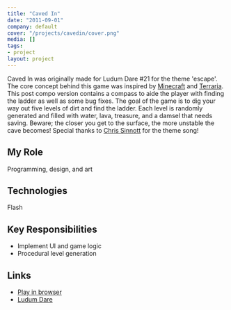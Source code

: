```yaml
---
title: "Caved In"
date: "2011-09-01"
company: default
cover: "/projects/cavedin/cover.png"
media: []
tags:
- project
layout: project
---
```


Caved In was originally made for Ludum Dare #21 for the theme 'escape'. The core concept behind this game was inspired by [Minecraft](http://www.minecraft.net/) and [Terraria](http://www.terraria.org/). This post compo version contains a compass to aide the player with finding the ladder as well as some bug fixes. The goal of the game is to dig your way out five levels of dirt and find the ladder. Each level is randomly generated and filled with water, lava, treasure, and a damsel that needs saving. Beware; the closer you get to the surface, the more unstable the cave becomes! Special thanks to [Chris Sinnott](http://www.sinnottsoundworks.com/) for the theme song!

## My Role
Programming, design, and art

## Technologies
Flash

## Key Responsibilities
* Implement UI and game logic
* Procedural level generation

## Links
* [Play in browser](http://www.kongregate.com/games/alexlarioza/caved-in)
* [Ludum Dare](http://ludumdare.com/compo/ludum-dare-21/?action=preview&uid=3079)